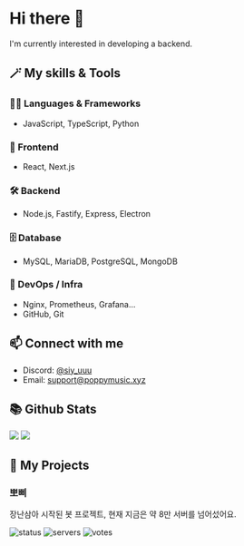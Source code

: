 # Hi there 👋

I'm currently interested in developing a backend.


## 🪄 My skills & Tools

### 👩‍💻 Languages & Frameworks
- JavaScript, TypeScript, Python

### 🧩 Frontend
- React, Next.js

### 🛠 Backend
- Node.js, Fastify, Express, Electron

### 🗄 Database
- MySQL, MariaDB, PostgreSQL, MongoDB
  
### 🔧 DevOps / Infra
- Nginx, Prometheus, Grafana...
- GitHub, Git
  
## 📫 Connect with me

- Discord: [@siy_uuu](https://discord.com/users/353382954577297408)
- Email: support@poppymusic.xyz


## 📚 Github Stats

![](https://github-readme-stats.vercel.app/api?username=siy-uuu&show_icons=true&theme=ayu-mirage&hide_border=true&count_private=true)
![](https://github-readme-stats.vercel.app/api/top-langs/?username=siy-uuu&hide_border=true&langs_count=10&theme=ayu-mirage&layout=compact)


## 📃 My Projects

### 뽀삐

장난삼아 시작된 봇 프로젝트, 현재 지금은 약 8만 서버를 넘어섰어요.

![status](https://koreanbots.dev/api/widget/bots/status/896270994740764684.svg?icon=true&scale=1) 
![servers](https://koreanbots.dev/api/widget/bots/servers/896270994740764684.svg?icon=true&scale=1) 
![votes](https://koreanbots.dev/api/widget/bots/votes/896270994740764684.svg?icon=true&scale=1)
